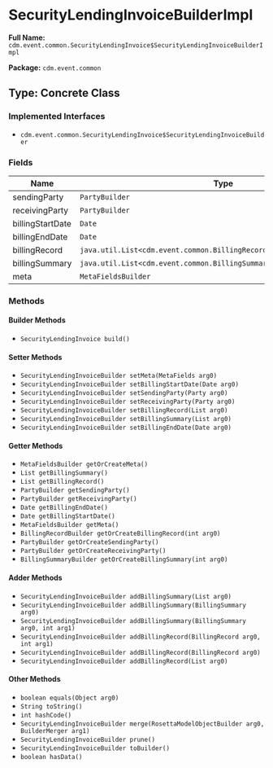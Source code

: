 # SecurityLendingInvoiceBuilderImpl

**Full Name:** `cdm.event.common.SecurityLendingInvoice$SecurityLendingInvoiceBuilderImpl`

**Package:** `cdm.event.common`

## Type: Concrete Class

### Implemented Interfaces

- `cdm.event.common.SecurityLendingInvoice$SecurityLendingInvoiceBuilder`

### Fields

| Name | Type | Description |
|------|------|-------------|
| sendingParty | `PartyBuilder` |  |
| receivingParty | `PartyBuilder` |  |
| billingStartDate | `Date` |  |
| billingEndDate | `Date` |  |
| billingRecord | `java.util.List<cdm.event.common.BillingRecord$BillingRecordBuilder>` |  |
| billingSummary | `java.util.List<cdm.event.common.BillingSummary$BillingSummaryBuilder>` |  |
| meta | `MetaFieldsBuilder` |  |

### Methods

#### Builder Methods

- `SecurityLendingInvoice build()`

#### Setter Methods

- `SecurityLendingInvoiceBuilder setMeta(MetaFields arg0)`
- `SecurityLendingInvoiceBuilder setBillingStartDate(Date arg0)`
- `SecurityLendingInvoiceBuilder setSendingParty(Party arg0)`
- `SecurityLendingInvoiceBuilder setReceivingParty(Party arg0)`
- `SecurityLendingInvoiceBuilder setBillingRecord(List arg0)`
- `SecurityLendingInvoiceBuilder setBillingSummary(List arg0)`
- `SecurityLendingInvoiceBuilder setBillingEndDate(Date arg0)`

#### Getter Methods

- `MetaFieldsBuilder getOrCreateMeta()`
- `List getBillingSummary()`
- `List getBillingRecord()`
- `PartyBuilder getSendingParty()`
- `PartyBuilder getReceivingParty()`
- `Date getBillingEndDate()`
- `Date getBillingStartDate()`
- `MetaFieldsBuilder getMeta()`
- `BillingRecordBuilder getOrCreateBillingRecord(int arg0)`
- `PartyBuilder getOrCreateSendingParty()`
- `PartyBuilder getOrCreateReceivingParty()`
- `BillingSummaryBuilder getOrCreateBillingSummary(int arg0)`

#### Adder Methods

- `SecurityLendingInvoiceBuilder addBillingSummary(List arg0)`
- `SecurityLendingInvoiceBuilder addBillingSummary(BillingSummary arg0)`
- `SecurityLendingInvoiceBuilder addBillingSummary(BillingSummary arg0, int arg1)`
- `SecurityLendingInvoiceBuilder addBillingRecord(BillingRecord arg0, int arg1)`
- `SecurityLendingInvoiceBuilder addBillingRecord(BillingRecord arg0)`
- `SecurityLendingInvoiceBuilder addBillingRecord(List arg0)`

#### Other Methods

- `boolean equals(Object arg0)`
- `String toString()`
- `int hashCode()`
- `SecurityLendingInvoiceBuilder merge(RosettaModelObjectBuilder arg0, BuilderMerger arg1)`
- `SecurityLendingInvoiceBuilder prune()`
- `SecurityLendingInvoiceBuilder toBuilder()`
- `boolean hasData()`

